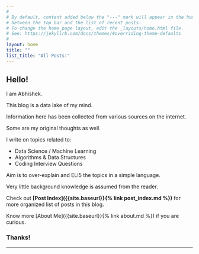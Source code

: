 ```yaml
---
#
# By default, content added below the "---" mark will appear in the home page
# between the top bar and the list of recent posts.
# To change the home page layout, edit the _layouts/home.html file.
# See: https://jekyllrb.com/docs/themes/#overriding-theme-defaults
#
layout: home
title: ""
list_title: "All Posts:"
--- 
```


## Hello!

I am Abhishek. 

This blog is a data lake of my mind.

Information here has been collected from various sources on the internet.

Some are my original thoughts as well.

I write on topics related to:
- Data Science / Machine Learning
- Algorithms & Data Structures
- Coding Interview Questions

Aim is to over-explain and ELI5 the topics in a simple language.

Very little background knowledge is assumed from the reader.

Check out **[Post Index]({{site.baseurl}}{% link post_index.md %})** for more organized list of posts in this blog.

Know more [About Me]({{site.baseurl}}{% link about.md %}) if you are curious.

### Thanks!
<hr/>